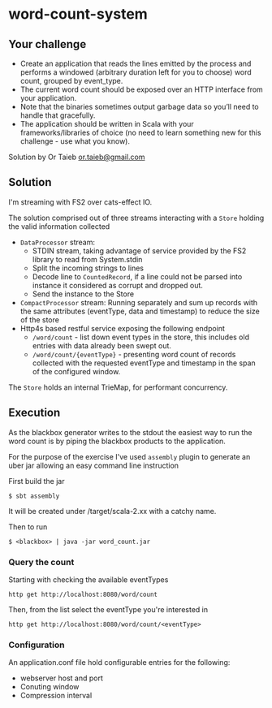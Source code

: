 # word-count-system

## Your challenge

- Create an application that reads the lines emitted by the process and performs a windowed (arbitrary duration left for you to choose) word count, grouped by event_type.
- The current word count should be exposed over an HTTP interface from your application.
- Note that the binaries sometimes output garbage data so you’ll need to handle that gracefully.
- The application should be written in Scala with your frameworks/libraries of choice (no need to learn something new for this challenge - use what you know).

Solution by Or Taieb <or.taieb@gmail.com>

## Solution
I'm streaming with FS2 over cats-effect IO.

The solution comprised out of three streams interacting with a `Store` holding the valid information collected
- `DataProcessor` stream:
    - STDIN stream, taking advantage of service provided by the FS2 library to read from System.stdin
    - Split the incoming strings to lines
    - Decode line to `CountedRecord`, if a line could not be parsed into instance it considered as corrupt and dropped out.
    - Send the instance to the Store
- `CompactProcessor` stream:
    Running separately and sum up records with the same attributes (eventType, data and timestamp) to reduce the size of the store
- Http4s based restful service exposing the following endpoint
    - `/word/count` - list down event types in the store, this includes old entries with data already been swept out.
    - `/word/count/{eventType}` - presenting word count of records collected with the requested eventType and timestamp in the span of the configured window.

The `Store` holds an internal TrieMap, for performant concurrency. 

## Execution
As the blackbox generator writes to the stdout the easiest way to run the word count is by piping the blackbox products
to the application.

For the purpose of the exercise I've used `assembly` plugin to generate an uber jar allowing an easy command line instruction

First build the jar
```shell
$ sbt assembly 
```            

It will be created under <root>/target/scala-2.xx with a catchy name.

Then to run 
```shell
$ <blackbox> | java -jar word_count.jar  
```

### Query the count

Starting with checking the available eventTypes
```shell
http get http://localhost:8080/word/count
```

Then, from the list select the eventType you're interested in
```shell
http get http://localhost:8080/word/count/<eventType>
```

### Configuration
An application.conf file hold configurable entries for the following:
- webserver host and port
- Conuting window
- Compression interval
